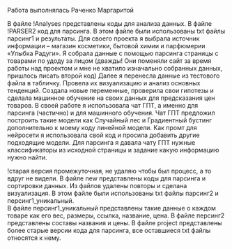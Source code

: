 Работа выполнялась Раченко Маргаритой

В файле !Analyses представлены коды для анализа данных. В файле !PARSER2 код для парсинга. В этом файле были использованы txt файлы парсинг1 и результаты. 
Для своего проекта я выбрала источник информации – магазин косметики, бытовой химии и парфюмерии «Улыбка Радуги». Я собрала данные с помощью парсинга страницы с товарами по удоду за лицом (дважды! Они поменяли сайт за время работы над проектом и мне не хватило изначально собранных данных, пришлось писать второй код)
Далее я перенесла данные из тестового файла в табличку. Провела их визуализацию и анализ основных тенденций. Создала новые переменные, проверила свои гипотезы и сделала машинное обучение на своих данных для предсказания цен товаров. В своей работе я использовала чат ГПТ, а именно для парсинга (частично) и для машинного обучения. Чат ГПТ предложил построить такие модели как Случайный лес и Градиентный бустинг дополнительно к моему коду линейной модели. Как промт для нейросети я использовала свой код и просила добавить другие подходящие модели. Для парсинга я давала чату ГПТ нужные классификаторы из исходной страницы и задание какую информацию нужно найти. 

!старая версия промежуточная, не удаляю чтобы был процесс, а то вдруг не видели.
В файле new представлены коды для парсинга и сортировки данных. Из файлов удалены повторы и сделана визуализация. В этом файле были использованы txt файлы парсинг2 и персинг1_уникальный.  
В файле персинг1_уникальный представлены такие данные о каждом товаре как его вес, размеры, ссылка, название, цена. В файле персинг2 представлены составы названия и цены.
В файле project представлены более старые версии кода для парсинга, все оставшиеся txt файлы относятся к нему.
